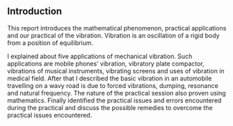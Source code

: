 Introduction
---
This report introduces the mathematical phenomenon, practical applications and our practical of the vibration. Vibration is an oscillation of a rigid body from a position of equilibrium.

I explained about five applications of mechanical vibration. Such applications are mobile phones’ vibration, vibratory plate compactor, vibrations of musical instruments, vibrating screens and uses of vibration in medical field. After that I described the basic vibration in an automobile travelling on a wavy road is due to forced vibrations, dumping, resonance and natural frequency. The nature of the practical session also proven using mathematics. Finally identified the practical issues and errors encountered during the practical and discuss the possible remedies to overcome the practical issues encountered.
